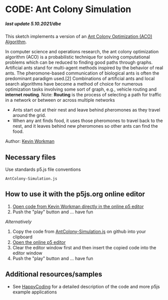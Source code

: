 # CODE: Ant Colony Simulation

##### last update 5.10.2021/dbe

This sketch implements a version of an [Ant Colony Optimization (ACO) Algorithm](https://en.wikipedia.org/wiki/Ant_colony_optimization_algorithms).  

In computer science and operations research, the ant colony optimization algorithm (ACO) is a probabilistic technique for solving computational problems which can be reduced to finding good paths through graphs. Artificial ants stand for multi-agent methods inspired by the behavior of real ants. The pheromone-based communication of biological ants is often the predominant paradigm used.[2] Combinations of artificial ants and local search algorithms have become a method of choice for numerous optimization tasks involving some sort of graph, e.g., vehicle routing and **internet routing**. Note: **Routing** is the process of selecting a path for traffic in a network or between or across multiple networks

* Ants start out at their nest and leave behind pheromones as they travel around the grid.  
* When any ant finds food, it uses those pheromones to travel back to the nest, and it leaves behind new pheromones so other ants can find the food.

Author: [Kevin Workman](https://stackoverflow.com/cv/KevinWorkman)

## Necessary files

Use standards p5.js file conventions
```
AntColony-Simulation.js
```

## How to use it with the p5js.org online editor
1. [Open code from Kevin Workman directly in the online p5 editor](https://editor.p5js.org/KevinWorkman/sketches/BPYoZ__je)
2. Push the "play" button and ... have fun

*Alternatively*
1. Copy the code from [AntColony-Simulation.js](https://github.com/sawubona-gmbh/KETE-HS21-WORK/blob/6b1c4c72880607086217ce759859ded9426da96f/LB0-Kickoff/JS-Samples/AntColonySimulation/AntColony-Simulation.js) on github into your clipboard
2. [Open the online p5 editor](https://editor.p5js.org/)
3. Clear the editor window first and then insert the copied code into the editor window
4. Push the "play" button and ... have fun


## Additional resources/samples
* See [HappyCoding](https://happycoding.io/examples/p5js/creating-classes/ant-colony) for a detailed description of the code and more p5js example applications


